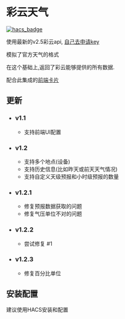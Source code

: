 <!--
 * @Author        : fineemb
 * @Github        : https://github.com/fineemb
 * @Description   : 
 * @Date          : 2020-08-26 16:20:12
 * @LastEditors   : fineemb
 * @LastEditTime  : 2020-09-17 19:22:49
-->

# 彩云天气

[![hacs_badge](https://img.shields.io/badge/HACS-Default-orange.svg)](https://github.com/custom-components/hacs)

使用最新的v2.5彩云api, [自己去申请key](https://www.caiyunapp.com/dev_center/login.html)

模拟了官方天气的格式

在这个基础上,返回了彩云能够提供的所有数据.

配合此集成的[前端卡片](https://github.com/fineemb/lovelace-colorfulclouds-weather-card)

## 更新

+ ### v1.1
  + 支持前端UI配置
+ ### v1.2
  + 支持多个地点(设备)
  + 支持历史信息(比如昨天或前天天气情况)
  + 支持自定义天级预报和小时级预报的数量
+ ### v1.2.1
  + 修复预报数据获取的问题
  + 修复气压单位不对的问题
+ ### v1.2.2
  + 尝试修复 #1
+ ### v1.2.3
  + 修复百分比单位
  
## 安装配置

建议使用HACS安装和配置